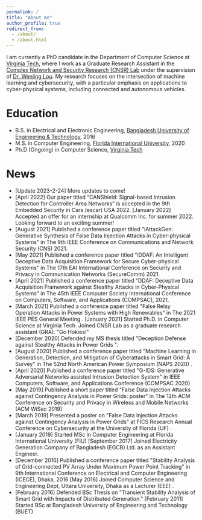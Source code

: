 ```yaml
---
permalink: /
title: "About me"
author_profile: true
redirect_from: 
  - /about/
  - /about.html
---
```


I am currently a PhD candidate in the Department of Computer Science at [Virginia Tech](https://www.vt.edu/), where I work as a Graduate Research Assistant in the [Complex Network and Security Research (CNSR) Lab](https://www.cnsr.ictas.vt.edu/) under the supervision of [Dr. Wenjing Lou](https://www.cnsr.ictas.vt.edu/WJLou.html). My research focuses on the intersection of machine learning and cybersecurity, with a particular emphasis on applications to cyber-physical systems, including connected and autonomous vehicles. 

Education
======
* B.S. in Electrical and Electronic Engineering, [Bangladesh University of Engineering & Technology](https://www.buet.ac.bd), 2016
* M.S. in Computer Engineering, [Florida International University](https://www.fiu.edu/), 2020
* Ph.D (Ongoing) in Computer Science, [Virginia Tech](https://www.vt.edu/)


News
======
- [Update 2023-2-24] More updates to come!
- [April 2022] Our paper titled “CANShield: Signal-based Intrusion Detection for Controller Area Networks” is accepted in the 9th Embedded Security in Cars (escar) USA 2022.
[January 2022] Accepted an offer for an internship at Qualcomm Inc. for summer 2022. Looking forward to an exciting summer! 
- [August 2021] Published a conference paper titled "iAttackGen: Generative Synthesis of False Data Injection Attacks in Cyber-physical Systems" in The 9th IEEE Conference on Communications and Network Security (CNS) 2021.
- [May 2021] Published a conference paper titled "iDDAF: An Intelligent Deceptive Data Acquisition Framework for Secure Cyber-physical Systems"  in The 17th EAI International Conference on Security and Privacy in Communication Networks (SecureComm) 2021. 
- [April 2021] Published a conference paper titled "DDAF: Deceptive Data Acquisition Framework against Stealthy Attacks in Cyber-Physical Systems"  in The 45th IEEE Computer Society International Conference on Computers, Software, and Applications (COMPSAC), 2021.
- [March 2021] Published a conference paper titled "False Relay Operation Attacks in Power Systems with High Renewables"  in The 2021 IEEE PES General Meeting .
[January 2021] Started Ph.D. in Computer Science at Virginia Tech.  Joined CNSR Lab as a graduate research assistant (GRA). "Go Hokies!"
- [December 2020] Defended my MS thesis titled "Deception Defense against Stealthy Attacks in Power Grids ".  
- [August 2020] Published a conference paper titled "Machine Learning in Generation, Detection, and Mitigation of Cyberattacks in Smart Grid: A Survey"  in The 52nd North American Power Symposium (NAPS 2020) .
- [April 2020] Published a conference paper titled "G-IDS: Generative Adversarial Networks assisted Intrusion Detection System"  in IEEE Computers, Software, and Applications Conference (COMPSAC 2020)
- [May 2019]  Published a short paper titled "False Data Injection Attacks against Contingency Analysis in Power Grids: poster"  in The 12th ACM Conference on Security and Privacy in Wireless and Mobile Networks (ACM WiSec 2019)  
- [March 2019] Presented a poster on "False Data Injection Attacks against Contingency Analysis in Power Grids"  at FICS Research Annual Conference on Cybersecurity at the University of Florida (UF) .
- [January 2019] Started MSc in Computer Engineering at Florida International University (FIU)
[September 2017] Joined Electricity Generation Company of Bangladesh  (EGCB) Ltd. as an Assistant Engineer.
- [December 2016] Published a conference paper titled "Stability Analysis of Grid-connected PV Array Under Maximum Power Point Tracking"  in 9th International Conference on Electrical and Computer Engineering (ICECE), Dhaka, 2016
[May 2016] Joined Computer Science and Engineering Dept, Uttara University, Dhaka as a Lecturer (EEE) .
- [February 2016] Defended BSc Thesis on "Transient Stability Analysis of Smart Grid with Impacts of Distributed Generation." 
[February 2011] Started BSc at Bangladesh University of Engineering and Technology (BUET)  

<!-- For more info
------ -->

